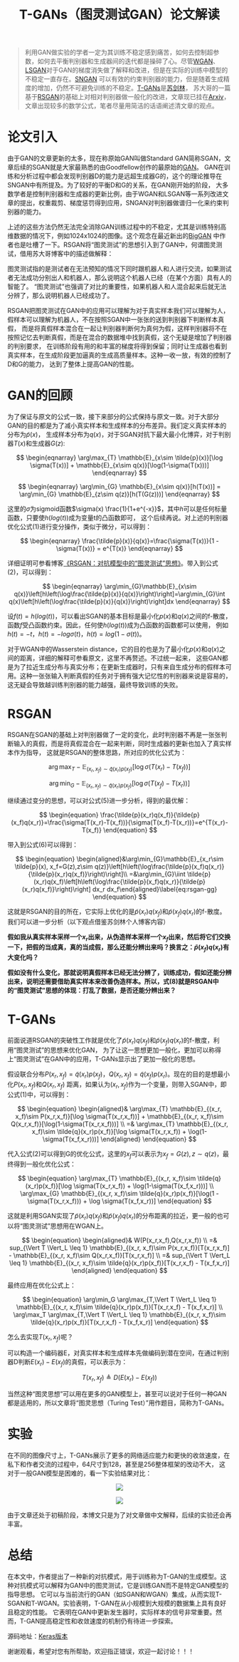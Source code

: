 ﻿---
layout: post
title: T-GANs（图灵测试GAN）论文解读
category: 技术
tags: [GAN]
description: 
---

> 利用GAN做实验的学者一定为其训练不稳定感到痛苦，如何去控制超参数，如何去平衡判别器和生成器间的迭代都是操碎了心。尽管[WGAN](https://arxiv.org/abs/1701.07875)、
[LSGAN](https://arxiv.org/abs/1611.04076)对于GAN的梯度消失做了解释和改进，但是在实际的训练中模型的不稳定一直存在。[SNGAN](https://arxiv.org/abs/1802.05957)
可以有效的约束判别器的能力，但是随着生成精度的增加，仍然不可避免训练的不稳定。[T-GANs](https://arxiv.org/abs/1810.10948)是[苏剑林](https://kexue.fm)，
苏大哥的一篇基于[RSGAN](https://arxiv.org/abs/1807.00734)的基础上对相对判别器做一般化的改进，文章现已挂在[Arxiv](https://arxiv.org/abs/1810.10948)，
文章出现较多的数学公式，笔者尽量用简洁的话语阐述清文章的观点。

# 论文引入

由于GAN的文章更新的太多，现在称原始GAN叫做Standard GAN简称SGAN，文章后续的SGAN就是大家最熟悉的由Goodfellow创作的最原始的[GAN](https://arxiv.org/abs/1406.2661)。
GAN在训练和分析过程中都会发现判别器D的能力是远超生成器G的，这个的理论推导在SNGAN中有所提及。为了较好的平衡D和G的关系，在GAN刚开始的阶段，
大多数学者是控制判别器和生成器的更新比例，由于WGAN和LSGAN等一系列改进文章的提出，权重裁剪、梯度惩罚得到应用，SNGAN对判别器做谱归一化来约束判别器的能力。

上述的这些方法仍然无法完全消除GAN训练过程中的不稳定，尤其是训练特别高维数据的情况下，例如1024x1024的图像。这个观念在最近新出的[BigGAN](https://arxiv.org/abs/1809.11096)
中作者也是吐槽了一下。RSGAN将“图灵测试”的思想引入到了GAN中，何谓图灵测试，借用苏大哥博客中的描述做解释：

图灵测试指的是测试者在无法预知的情况下同时跟机器人和人进行交流，如果测试者无法成功分别出人和机器人，那么说明这个机器人已经（在某个方面）具有人的智能了。
“图灵测试”也强调了对比的重要性，如果机器人和人混合起来后就无法分辨了，那么说明机器人已经成功了。

RSGAN把图灵测试在GAN中的应用可以理解为对于真实样本我们可以理解为人，假样本可以理解为机器人，不在按照SGAN中一张张的送到判别器下判断样本真假，
而是将真假样本混合在一起让判别器判断何为真何为假，这样判别器将不在按照记忆去判断真假，而是在混合的数据堆中找到真假，这个无疑是增加了判别器的判别要求，
在训练阶段有用的和丰富的梯度将得到保留；同时让生成器也看到真实样本，在生成阶段更加逼真的生成高质量样本。这种一收一放，有效的控制了D和G的能力，
达到了整体上提高GAN的性能。

# GAN的回顾

为了保证与原文的公式一致，接下来部分的公式保持与原文一致。对于大部分GAN的目的都是为了减小真实样本和生成样本的分布差异。我们定义真实样本的分布为$\tilde{p}(x)$，
生成样本分布为$q(x)$，对于SGAN对抗下最大最小化博弈，对于判别器$T(x)$和生成器$G(z)$:

$$
\begin{eqnarray}
\arg\max_{T} \mathbb{E}_{x\sim \tilde{p}(x)}[\log \sigma(T(x))] + \mathbb{E}_{x\sim q(x)}[\log(1-\sigma(T(x)))]
\end{eqnarray}
$$

$$
\begin{eqnarray}
\arg\min_{G} \mathbb{E}_{x\sim q(x)}[h(T(x))] = \arg\min_{G} \mathbb{E}_{z\sim q(z)}[h(T(G(z)))]
\end{eqnarray}
$$

这里的$\sigma$为sigmoid函数$\sigma(x) \frac{1}{1+e^{-x}}$，其中$h$可以是任何标量函数，只要使$h(log(t))$成为变量t的凸函数即可，
这个后续再说。对上述的判别器优化公式(1)进行变分操作，类似于微分，可以得到：

$$
\begin{eqnarray}
\frac{\tilde{p}(x)}{q(x)}=\frac{\sigma(T(x))}{1 - \sigma(T(x))} = e^{T(x)}
\end{eqnarray}
$$

详细证明可参看博客[《RSGAN：对抗模型中的“图灵测试”思想》](https://kexue.fm/archives/6110)。带入到公式(2)，可以得到：

$$
\begin{eqnarray}
\arg\min_{G}\mathbb{E}_{x\sim q(x)}\left[h\left(\log\frac{\tilde{p}(x)}{q(x)}\right)\right]=\arg\min_{G}\int q(x)\left[h\left(\log\frac{\tilde{p}(x)}{q(x)}\right)\right]dx 
\end{eqnarray}
$$

设$f(t) = h(log(t))$，可以看出SGAN的基本目标是最小化$p(x)$和$q(x)$之间的f-散度，函数$f$受凸函数约束。因此，任何使$h(log(t))$成为凸函数的函数都可以使用，
例如$h(t)= -t$，$h(t) = - log \sigma(t)$，$h(t) = log(1 - \sigma (t))$。

对于WGAN中的Wasserstein distance，它的目的也是为了最小化$p(x)$和$q(x)$之间的距离，详细的解释可参看原文，这里不再赘述。不过统一起来，
这些GAN都是为了拉近生成分布与真实分布；在更新生成器时，只有来自生成分布的假样本可用。这种一张张输入判断真假的任务对于拥有强大记忆性的判别器来说是容易的，
这无疑会导致越训练判别器的能力越强，最终导致训练的失败。

# RSGAN

RSGAN在SGAN的基础上对判别器做了一定的变化，此时判别器不再是一张张判断输入的真假，而是将真假混合在一起来判断，同时生成器的更新也加入了真实样本作为指导，
这就是RSGAN的整体思路，所对应的优化公式为：

$$
\begin{equation}
\arg\max_{T} -\mathbb{E}_{(x_r, x_f)\sim \tilde{q}(x_r)p(x_f)}[\log \sigma(T(x_r)-T(x_f))]
\end{equation}
$$

$$
\begin{equation}
\arg\min_{G} -\mathbb{E}_{(x_r, x_f)\sim \tilde{q}(x_r)p(x_f)}[\log \sigma(T(x_f)-T(x_r))]
\end{equation}
$$

继续通过变分的思想，可以对公式(5)进一步分析，得到的最优解：

$$
\begin{equation}
\frac{\tilde{p}(x_r)q(x_f)}{\tilde{p}(x_f)q(x_r)}=\frac{\sigma(T(x_r)-T(x_f))}{\sigma(T(x_f)-T(x_r))}=e^{T(x_r)-T(x_f)}
\end{equation}
$$

带入到公式(6)可以得到：

$$
\begin{equation}
\begin{aligned}&\arg\min_{G}\mathbb{E}_{x_r\sim \tilde{p}(x), x_f=G(z),z\sim q(z)}\left[h\left(\log\frac{\tilde{p}(x_f)q(x_r)}{\tilde{p}(x_r)q(x_f)}\right)\right]\\ 
=&\arg\min_{G}\iint \tilde{p}(x_r)q(x_f)\left[h\left(\log\frac{\tilde{p}(x_f)q(x_r)}{\tilde{p}(x_r)q(x_f)}\right)\right] dx_r dx_f\end{aligned}\label{eq:rsgan-gg}
\end{equation}
$$

这就是RSGAN的目的所在，它实际上优化的是$\tilde{p}(x_r)q(x_f)$和$\tilde{p}(x_f)q(x_r)$的f-散度。我们可以进一步分析（以下观点借鉴苏剑林个人博客内容）

**假如我从真实样本采样一个$x_r$出来，从伪造样本采样一个$x_f$出来，然后将它们交换一下，把假的当成真，真的当成假，那么还能分辨出来吗？换言之：$\tilde{p}(x_f)q(x_r)$有大变化吗？**

**假如没有什么变化，那就说明真假样本已经无法分辨了，训练成功，假如还能分辨出来，说明还需要借助真实样本来改善伪造样本。所以，式(8)就是RSGAN中的“图灵测试”思想的体现：打乱了数据，是否还能分辨出来？**

# T-GANs

前面说道RSGAN的突破性工作就是优化了$\tilde{p}(x_r)q(x_f)$和$\tilde{p}(x_f)q(x_r)$的f-散度，利用“图灵测试”的思想来优化GAN，
为了让这一思想更加一般化，更加可以称得上“图灵测试”在GAN中的应用，T-GANs显示出了更加一般化的思想。

假设联合分布$P(x_r, x_f)=\tilde{q}(x_r)p(x_f)$，$Q(x_r, x_f)=\tilde{q}(x_f)p(x_r)$。现在的目的是想最小化$P(x_r, x_f)$和$Q(x_r, x_f)$
距离，如果认为$(x_r, x_f)$作为一个变量，则带入SGAN中，即公式(1)中，可以得到：

$$
\begin{equation}
\begin{aligned}& \arg\max_{T} \mathbb{E}_{(x_r, x_f)\sim P(x_r,x_f)}[\log \sigma(T(x_r,x_f))] + \mathbb{E}_{(x_r, x_f)\sim Q(x_r,x_f)}[\log(1-\sigma(T(x_r,x_f)))] \\
=& \arg\max_{T} \mathbb{E}_{(x_r, x_f)\sim \tilde{q}(x_r)p(x_f)}[\log \sigma(T(x_r,x_f)) + \log(1-\sigma(T(x_f,x_r)))] \end{aligned}
\end{equation}
$$

代入公式(2)可以得到G的优化公式，这里的$x_f$可以表示为$x_f=G(z),z \sim q(z)$，最终得到一般化优化公式：

$$
\begin{equation}
\arg\max_{T} \mathbb{E}_{(x_r, x_f)\sim \tilde{q}(x_r)p(x_f)}[\log \sigma(T(x_r,x_f)) + \log(1-\sigma(T(x_f,x_r)))] \\
\arg\max_{G} \mathbb{E}_{(x_r, x_f)\sim \tilde{q}(x_r)p(x_f)}[\log(1 - \sigma(T(x_r,x_f))) + \log \sigma(T(x_f,x_r))]
\end{equation}
$$

这就是利用SGAN实现了$\tilde{p}(x_r)q(x_f)$和$\tilde{p}(x_f)q(x_r)$的分布距离的拉近，更一般的也可以将“图灵测试”思想用在WGAN上。

$$
\begin{equation}
\begin{aligned}& W(P(x_r,x_f),Q(x_r,x_f)) \\
=& sup_{\Vert T \Vert_L \leq 1} \mathbb{E}_{(x_r, x_f)\sim P(x_r,x_f)}[T(x_r,x_f)] - \mathbb{E}_{(x_r, x_f)\sim Q(x_r,x_f)}[T(x_r,x_f)] \\
=& sup_{\Vert T \Vert_L \leq 1} \mathbb{E}_{(x_r, x_f)\sim \tilde{q}(x_r)p(x_f)}[T(x_r,x_f) - T(x_f,x_r)] \end{aligned}
\end{equation}
$$

最终应用在优化公式上：

$$
\begin{equation}
\arg\min_G \arg\max_{T,\Vert T \Vert_L \leq 1} \mathbb{E}_{(x_r, x_f)\sim \tilde{q}(x_r)p(x_f)}[T(x_r,x_f) - T(x_f,x_r)] \\
\arg\max_T \arg\max_{T,\Vert T \Vert_L \leq 1} \mathbb{E}_{(x_r, x_f)\sim \tilde{q}(x_r)p(x_f)}[T(x_r,x_f) - T(x_f,x_r)]
\end{equation}
$$

怎么去实现$T(x_r,x_f)$呢？

可以构造一个编码器E，对真实样本和生成样本先做编码到潜在空间，在通过判别器D判断$E(x_r)-E(x_f)$的真假，可以表示为：

$$
\begin{equation}
T(x_r,x_f) \triangleq D(E(x_r)-E(x_f))
\end{equation}
$$

当然这种“图灵思想”可以用在更多的GAN模型上，甚至可以说对于任何一种GAN都是适用的，所以文章将“图灵思想（Turing Test）”用作题目，简称为T-GANs。

# 实验

在不同的图像尺寸上，T-GANs展示了更多的网络适应能力和更快的收敛速度，在私下和作者交流的过程中，64尺寸到128，甚至是256整体框架的改动不大，
这对于一般GAN模型是困难的，看一下实验结果对比：

<p align="center">
    <img src="/assets/img/GAN/T-GANs1.png">
</p>

<p align="center">
    <img src="/assets/img/GAN/T-GANs2.png">
</p>

由于文章还处于初稿阶段，本博文只是为了对文章做中文解释，后续的实验还会再丰富。

# 总结

在本文中，作者提出了一种新的对抗模式，用于训练称为T-GAN的生成模型。这种对抗模式可以解释为GAN中的图灵测试，它是训练GAN而不是特定GAN模型的指导思想。
它可以与当前流行的GAN（如SGAN和WGAN）集成，从而实现T-SGAN和T-WGAN。实验表明，T-GAN在从小规模到大规模的数据集上具有良好且稳定的性能。
它表明在GAN中更新发生器时，实际样本的信号非常重要。然而，T-GAN提高稳定性和收敛速度的机制仍有待进一步探索。

源码地址：[Keras版本](https://github.com/bojone/T-GANs)

谢谢观看，希望对您有所帮助，欢迎指正错误，欢迎一起讨论！！！